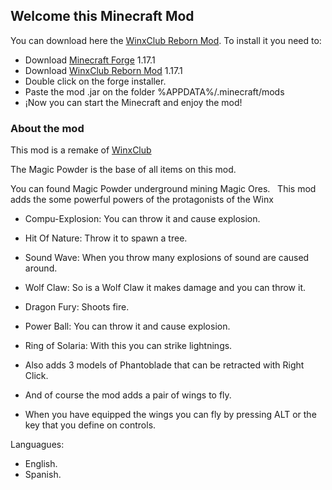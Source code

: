 ## Welcome this Minecraft Mod

You can download here the [WinxClub Reborn Mod](https://www.curseforge.com/minecraft/mc-mods/winxclub-reborn).
To install it you need to:
  - Download [Minecraft Forge](https://files.minecraftforge.net/net/minecraftforge/forge/index_1.17.1.html) 1.17.1
  - Download [WinxClub Reborn Mod](https://www.curseforge.com/minecraft/mc-mods/winxclub-reborn) 1.17.1
  - Double click on the forge installer.
  - Paste the mod .jar on the folder %APPDATA%/.minecraft/mods
  - ¡Now you can start the Minecraft and enjoy the mod!

### About the mod
This mod is a remake of [WinxClub](https://www.curseforge.com/minecraft/mc-mods/winxclub)

The Magic Powder is the base of all items on this mod.

You can found Magic Powder underground mining Magic Ores.
 
This mod adds the some powerful powers of the protagonists of the Winx

 - Compu-Explosion: You can throw it and cause explosion.
 - Hit Of Nature: Throw it to spawn a tree.
 - Sound Wave: When you throw many explosions of sound are caused around.
 - Wolf Claw: So is a Wolf Claw it makes damage and you can throw it.
 - Dragon Fury: Shoots fire.
 - Power Ball: You can throw it and cause explosion.
 - Ring of Solaria: With this you can strike lightnings.
 - Also adds 3 models of Phantoblade that can be retracted with Right Click.

 - And of course the mod adds a pair of wings to fly.

 - When you have equipped the wings you can fly by pressing ALT or the key that you define on controls.

Languagues:
 - English.
 - Spanish.
